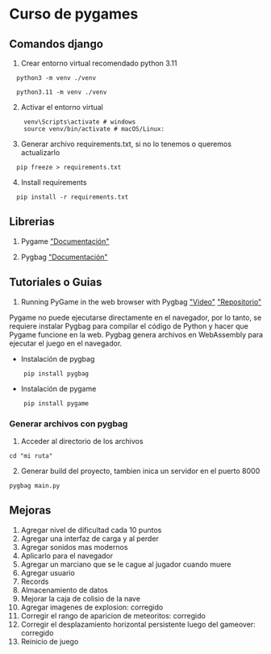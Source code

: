 # Curso de pygames


## Comandos django
1. Crear entorno virtual recomendado python 3.11
```  
  python3 -m venv ./venv

  python3.11 -m venv ./venv
```
   
2.  Activar el entorno virtual
```
    venv\Scripts\activate # windows
    source venv/bin/activate # macOS/Linux:
```

3. Generar archivo requirements.txt, si no lo tenemos o queremos actualizarlo
```   
  pip freeze > requirements.txt
```  
   
4. Install requirements 
```   
  pip install -r requirements.txt
```

## Librerias

1. Pygame
["Documentación"](https://pypi.org/project/pygame/)

2. Pygbag
["Documentación"](https://pypi.org/project/pygbag/)


## Tutoriales o Guias

1. Running PyGame in the web browser with Pygbag
["Video"](https://youtu.be/q25i2CCNvis?si=oBWjxkGpXBr865m8)
["Repositorio"](https://github.com/educ8s/Python-Retro-Snake-Game-Pygame)


Pygame no puede ejecutarse directamente en el navegador, por lo tanto, se requiere 
instalar Pygbag para compilar el código de Python y hacer que Pygame funcione en la web. 
Pygbag genera archivos en WebAssembly para ejecutar el juego en el navegador.

- Instalación de pygbag
```
    pip install pygbag
```

- Instalación de pygame
```
    pip install pygame
```

### Generar archivos con pygbag
1. Acceder al directorio de los archivos
```
cd "mi ruta"
```
2. Generar build del proyecto, tambien inica un servidor en el puerto 8000
```
pygbag main.py
```


## Mejoras
1. Agregar nivel de dificultad cada 10 puntos
2. Agregar una interfaz de carga y al perder
3. Agregar sonidos mas modernos
4. Aplicarlo para el navegador
5. Agregar un marciano que se le cague al jugador cuando muere
6. Agregar usuario
7. Records
8. Almacenamiento de datos
9. Mejorar la caja de colisio de la nave
10. Agregar imagenes de explosion: corregido
11. Corregir el rango de aparicion de meteoritos: corregido
12. Corregir el desplazamiento horizontal persistente luego del gameover: corregido
13. Reinicio de juego
